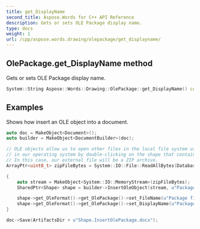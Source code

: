 ```yaml
---
title: get_DisplayName
second_title: Aspose.Words for C++ API Reference
description: Gets or sets OLE Package display name.
type: docs
weight: 1
url: /cpp/aspose.words.drawing/olepackage/get_displayname/
---
```

## OlePackage.get_DisplayName method


Gets or sets OLE Package display name.

```cpp
System::String Aspose::Words::Drawing::OlePackage::get_DisplayName() const
```


## Examples




Shows how insert an OLE object into a document. 
```cpp
auto doc = MakeObject<Document>();
auto builder = MakeObject<DocumentBuilder>(doc);

// OLE objects allow us to open other files in the local file system using another installed application
// in our operating system by double-clicking on the shape that contains the OLE object in the document body.
// In this case, our external file will be a ZIP archive.
ArrayPtr<uint8_t> zipFileBytes = System::IO::File::ReadAllBytes(DatabaseDir + u"cat001.zip");

{
    auto stream = MakeObject<System::IO::MemoryStream>(zipFileBytes);
    SharedPtr<Shape> shape = builder->InsertOleObject(stream, u"Package", true, nullptr);

    shape->get_OleFormat()->get_OlePackage()->set_FileName(u"Package file name.zip");
    shape->get_OleFormat()->get_OlePackage()->set_DisplayName(u"Package display name.zip");
}

doc->Save(ArtifactsDir + u"Shape.InsertOlePackage.docx");
```

